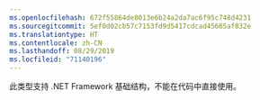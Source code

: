 ```yaml
---
ms.openlocfilehash: 672f55864de8013e6b24a2da7ac6f95c748d4231
ms.sourcegitcommit: 5ef0d02cb57c7153fd9d5417cdcad45665af832e
ms.translationtype: HT
ms.contentlocale: zh-CN
ms.lasthandoff: 08/29/2019
ms.locfileid: "71140196"
---
```

此类型支持 .NET Framework 基础结构，不能在代码中直接使用。